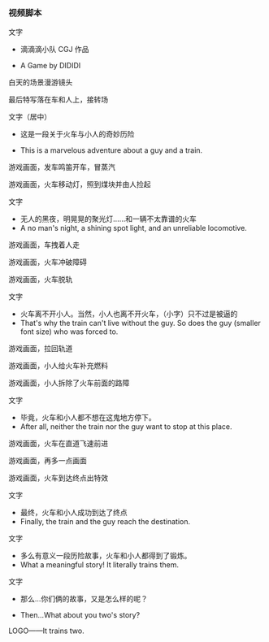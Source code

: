 ### 视频脚本

文字

- 滴滴滴小队 CGJ 作品

- A Game by DIDIDI

白天的场景漫游镜头

最后特写落在车和人上，接转场

文字（居中）

- 这是一段关于火车与小人的奇妙历险

- This is a marvelous adventure about a guy and a train.

游戏画面，发车鸣笛开车，冒蒸汽

游戏画面，火车移动灯，照到煤块并由人捡起

文字

- 无人的黑夜，明晃晃的聚光灯……和一辆不太靠谱的火车
- A no man's night, a shining spot light, and an unreliable locomotive. 

游戏画面，车拽着人走

游戏画面，火车冲破障碍

游戏画面，火车脱轨

文字

- 火车离不开小人。当然，小人也离不开火车，（小字）只不过是被逼的
- That's why the train can't live without the guy. So does the guy (smaller font size) who was forced to.

游戏画面，拉回轨道

游戏画面，小人给火车补充燃料

游戏画面，小人拆除了火车前面的路障

文字

- 毕竟，火车和小人都不想在这鬼地方停下。
- After all, neither the train nor the guy want to stop at this place.

游戏画面，火车在直道飞速前进

游戏画面，再多一点画面

游戏画面，火车到达终点出特效

文字

- 最终，火车和小人成功到达了终点
- Finally, the train and the guy reach the destination.

文字

- 多么有意义一段历险故事，火车和小人都得到了锻炼。
- What a meaningful story! It literally trains them.

文字

- 那么...你们俩的故事，又是怎么样的呢？

- Then...What about you two's story?

LOGO——It trains two.

